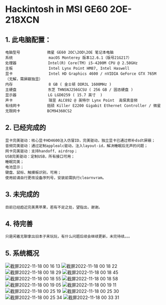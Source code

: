 # Hackintosh in MSI GE60 2OE-218XCN
## 1. 此电脑配置：
    电脑型号            微星 GE60 2OC\2OD\2OE 笔记本电脑
    系统                macOS Monterey 版本12.6.1（版号21G217）
    处理器              Intel(R) Core(TM) i5-4200M CPU @ 2.50GHz
    主板                Intel Lynx Point HM87, Intel Haswell
    显卡                Intel HD Graphics 4600 / nVIDIA GeForce GTX 765M（无解，需屏蔽独显）
    内存                8 GB ( 金士顿 DDR3L 1600MHz )
    主硬盘              东芝 THNSNJ256GCSU ( 256 GB / 固态硬盘 )
    显示器              LG LGD0259 ( 15.7 英寸  )
    声卡                瑞昱 ALC892 @ 英特尔 Lynx Point  高保真音频
    有线网卡            鈺硕 Killer E2200 Gigabit Ethernet Controller / 微星
    无限网卡            BCM94360CS2
## 2. 已经完成的
    显卡完美驱动：核心显卡HD4600注入仿冒ID，完美驱动，独立显卡已通过修补dsdt屏蔽；
    音频完美驱动：通过定制applealc驱动，注入layout-id，解决睡眠后无声的问题；
    网卡完美驱动：支持handoff、airdrop；
    USB完美驱动：定制USB，所有接口可用；
    睡眠完美；
    电池显示；
    键盘、鼠标、触摸板识别，可用；
    使用前请自行更改设备序列号，安装前需执行clearnvram。
    
## 3. 未完成的
    目前已经趋近完美黑苹果，若有不足之处，望指出，谢谢。
## 4. 待完善
    只是闲着无聊拿出旧本子来玩玩，有什么问题后续会继续更新，未完待续。。。
## 5. 系统概况
![截屏2022-11-18 00 16 13](https://user-images.githubusercontent.com/36293346/202504400-da8b39b7-a940-46b8-8d25-01b9ced5810e.png)
![截屏2022-11-18 00 18 22](https://user-images.githubusercontent.com/36293346/202508397-a5af987f-421b-4061-ac88-26ea90059b6e.png)
![截屏2022-11-18 00 18 29](https://user-images.githubusercontent.com/36293346/202508412-0f66d578-5199-4e2b-b09a-59043096263a.png)
![截屏2022-11-18 00 18 45](https://user-images.githubusercontent.com/36293346/202508427-4e3d0763-8084-477b-b59f-ddc4af4c2aa9.png)
![截屏2022-11-18 00 18 55](https://user-images.githubusercontent.com/36293346/202508442-db5aaada-f55e-4398-81d7-4135306c117f.png)
![截屏2022-11-18 00 18 58](https://user-images.githubusercontent.com/36293346/202508447-b7bc166c-b547-4dd0-9cbd-1d0df5542d52.png)
![截屏2022-11-18 00 19 05](https://user-images.githubusercontent.com/36293346/202508461-f69bb3ed-52fa-4286-9aab-1ce02328d575.png)
![截屏2022-11-18 00 19 11](https://user-images.githubusercontent.com/36293346/202508499-c3a7b34b-d5bd-4c3c-97f6-4b6606543a55.png)
![截屏2022-11-18 00 25 19](https://user-images.githubusercontent.com/36293346/202508602-7f303efb-32c1-4e28-98cd-19d8cdfa1849.png)
![截屏2022-11-18 00 25 30](https://user-images.githubusercontent.com/36293346/202508633-9991898c-83e8-4d62-9abe-421e78017bc5.png)
![截屏2022-11-18 00 25 34](https://user-images.githubusercontent.com/36293346/202508647-6544cb9b-31ee-4ae4-9e20-4707fb1a4806.png)
![截屏2022-11-18 00 33 31](https://user-images.githubusercontent.com/36293346/202508670-733fb817-3851-4ebb-8fa2-6c84935802fe.png)







